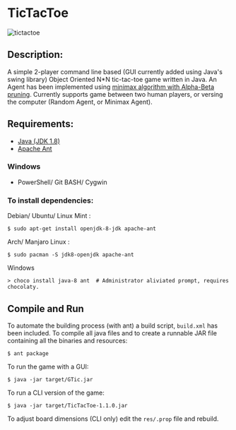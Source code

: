 # TicTacToe
![tictactoe](https://i.imgur.com/QjAmQxg.png)

## Description:
A simple 2-player command line based (GUI currently added using Java's swing library) Object Oriented N*N tic-tac-toe game written in Java. An Agent has been implemented using [minimax algorithm with Alpha-Beta pruning](https://en.wikipedia.org/wiki/Minimax).
Currently supports game between two human players, or versing the computer (Random Agent, or Minimax Agent).

## Requirements:
* [Java (JDK 1.8)](http://openjdk.java.net/install/)
* [Apache Ant](http://ant.apache.org/)
### Windows
* PowerShell/ Git BASH/ Cygwin

### To install dependencies:
Debian/ Ubuntu/ Linux Mint :
```
$ sudo apt-get install openjdk-8-jdk apache-ant
```
Arch/ Manjaro Linux :
```
$ sudo pacman -S jdk8-openjdk apache-ant
```
Windows
```
> choco install java-8 ant  # Administrator aliviated prompt, requires chocolaty.
```

## Compile and Run
To automate the building process (with ant) a build script, ```build.xml``` has been included. To compile all java files and to create a runnable JAR file containing all the binaries and resources:
```
$ ant package 
```
To run the game with a GUI:
```
$ java -jar target/GTic.jar
```
To run a CLI version of the game:
```
$ java -jar target/TicTacToe-1.1.0.jar
```
To adjust board dimensions (CLI only) edit the ```res/.prop``` file and rebuild.

